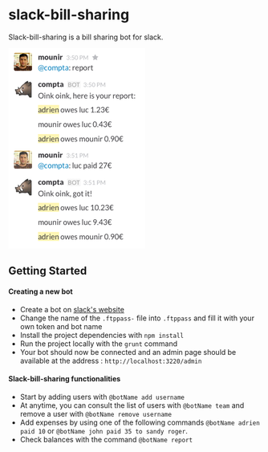 # slack-bill-sharing

Slack-bill-sharing is a bill sharing bot for slack.

![alt tag](https://raw.githubusercontent.com/gsellator/slack-bill-sharing/master/public/img/example.png)

## Getting Started

#### Creating a new bot

- Create a bot on [slack's website](https://my.slack.com/services/new/bot)
- Change the name of the `.ftppass-` file into `.ftppass` and fill it with your own token and bot name
- Install the project dependencies with `npm install`
- Run the project locally with the `grunt` command
- Your bot should now be connected and an admin page should be available at the address : `http://localhost:3220/admin`

#### Slack-bill-sharing functionalities

- Start by adding users with `@botName add username`
- At anytime, you can consult the list of users with `@botName team` and remove a user with `@botName remove username`
- Add expenses by using one of the following commands `@botName adrien paid 10` or `@botName john paid 35 to sandy roger`.
- Check balances with the command `@botName report`